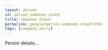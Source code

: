 ```yaml
---
layout: person
id: person.someone.stand
title: Someone Stand
permalink: people/person.someone.stand.html
tags: [company.sorry]
---
```


Person details...